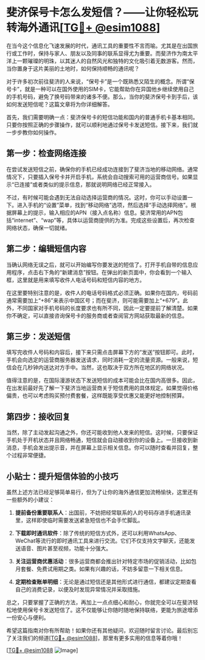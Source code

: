 # 斐济保号卡怎么发短信？——让你轻松玩转海外通讯[[TG💪+ @esim1088](https://t.me/s/esim1088)]

在当今这个信息化飞速发展的时代，通讯工具的重要性不言而喻。尤其是在出国旅行或工作时，保持与家人、朋友以及同事的联系显得尤为重要。而斐济作为南太平洋上一颗璀璨的明珠，以其迷人的自然风光和独特的文化吸引着无数游客。然而，当你置身于这片美丽的土地时，如何保持顺畅的通讯呢？

对于许多初次前往斐济的人来说，“保号卡”是一个既熟悉又陌生的概念。所谓“保号卡”，就是一种可以在国外使用的SIM卡，它能帮助你在异国他乡继续使用自己的手机号码，避免了换号码带来的诸多不便。那么，当你的斐济保号卡到手后，该如何发送短信呢？这篇文章将为你详细解答。

首先，我们需要明确一点：斐济保号卡的短信功能和国内的普通手机卡基本相同。只要你按照正确的步骤操作，就可以顺利地通过保号卡发送短信。接下来，我们就一步步教你如何操作。

## 第一步：检查网络连接

在尝试发送短信之前，确保你的手机已经成功连接到了斐济当地的移动网络。通常情况下，只要插入保号卡并开启手机，系统会自动搜索可用的运营商信号。如果显示“已连接”或者类似的提示信息，那就说明网络已经正常接入。

不过，有时候可能会遇到无法自动选择运营商的情况。这时，你可以手动设置一下。进入手机的“设置”菜单，找到“移动网络”选项，然后选择“手动选择网络”。根据屏幕上的提示，输入相应的APN（接入点名称）信息。斐济常用的APN包括“internet”、“wap”等，具体以运营商提供的为准。完成这些设置后，再次检查网络状态，确保一切就绪。

## 第二步：编辑短信内容

当确认网络无误之后，就可以开始编写你要发送的短信了。打开手机自带的信息应用程序，点击右下角的“新建消息”按钮。在弹出的新页面中，你会看到一个输入框，这里就是用来填写收件人电话号码和短信内容的地方。

在这里要特别注意的是，收件人的电话号码格式必须正确。如果你在国内，号码前通常需要加上“+86”来表示中国区号；而在斐济，则可能需要加上“+679”。此外，不同国家对手机号码的长度要求也有所不同，因此一定要提前了解清楚。如果你不确定，可以直接咨询保号卡的服务商或者查阅官方网站获取最新的信息。

## 第三步：发送短信

填写完收件人号码和内容后，接下来只需点击屏幕下方的“发送”按钮即可。此时，手机会向选定的运营商服务器发送请求，同时消耗一定的流量资源。一般来说，短信会在几秒钟内送达对方手中。当然，这也取决于双方所在地区的网络状况。

值得注意的是，在国际漫游状态下发送短信的成本可能会比在国内高很多。因此，在出发前最好先了解一下斐济当地运营商关于短信费用的具体规定。如果觉得价格偏贵，也可以考虑购买预付费套餐，这样既能享受优惠又能更好地控制预算。

## 第四步：接收回复

当然，除了主动发起沟通之外，你还可能收到他人发来的短信。这时候，只要保证手机处于开机状态并且网络畅通，短信就会自动接收到你的设备上。一旦接收到新消息，手机会发出提示音，并在屏幕上显示相关信息。你可以随时查看并回复，整个过程非常便捷。

## 小贴士：提升短信体验的小技巧

虽然上述方法已经足够简单易行，但为了让你的海外通信更加流畅愉快，这里还有一些额外的小建议：

1. **提前备份重要联系人**：出国前，不妨把经常联系的人的号码存进手机通讯录里，这样即使临时需要发送紧急短信也不会手忙脚乱。
   
2. **下载即时通讯软件**：除了传统的短信方式外，还可以利用WhatsApp、WeChat等流行的即时通讯工具来进行交流。它们不仅支持文字聊天，还能发送语音、图片甚至视频，功能十分强大。

3. **关注运营商优惠活动**：很多运营商都会推出针对特定市场的促销活动，比如包月套餐、免费试用期之类。如果有兴趣的话，不妨多留意一下相关信息。

4. **定期检查账单明细**：无论是通过短信还是其他形式进行通信，都建议定期查看自己的消费记录，以便及时发现异常情况并采取措施。

总之，只要掌握了正确的方法，再加上一点点细心和耐心，你就完全可以在斐济轻松地使用保号卡发送短信了。这不仅能够让你随时随地保持联络，更能为旅途增添一份安心与便利。

希望这篇指南对你有所帮助！如果你还有其他疑问，欢迎随时留言讨论。最后别忘了关注我们的频道[[TG💪+ @esim1088](https://t.me/s/esim1088)]，那里有更多实用的信息等着你哦！

[[TG💪+ @esim1088](https://t.me/s/esim1088) ![Image](https://i.postimg.cc/4NQfJmqS/Snipaste-2025-05-13-00-14-12.png)]